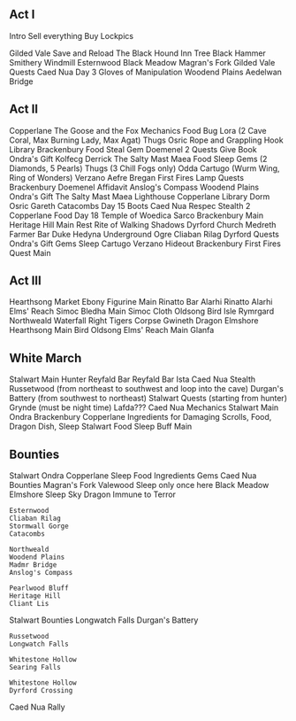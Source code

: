 ## Act I

Intro
  Sell everything
  Buy Lockpics

Gilded Vale
  Save and Reload
  The Black Hound Inn
  Tree
  Black Hammer Smithery
  Windmill
Esternwood
Black Meadow
Magran's Fork
Gilded Vale
  Quests
Caed Nua Day
  3 Gloves of Manipulation
Woodend Plains
Aedelwan Bridge

## Act II

Copperlane
  The Goose and the Fox
    Mechanics Food
  Bug
  Lora (2 Cave Coral, Max Burning Lady, Max Agat)
  Thugs
  Osric
  Rope and Grappling Hook
  Library
Brackenbury
  Food
  Steal Gem
  Doemenel
    2 Quests
  Give Book
Ondra's Gift
  Kolfecg
  Derrick
  The Salty Mast
    Maea
    Food
    Sleep
  Gems (2 Diamonds, 5 Pearls)
  Thugs (3 Chill Fogs only)
  Odda
  Cartugo (Wurm Wing, Ring of Wonders)
  Verzano
  Aefre
  Bregan
First Fires
  Lamp
  Quests
Brackenbury
  Doemenel
  Affidavit
Anslog's Compass
Woodend Plains
Ondra's Gift
  The Salty Mast
    Maea
  Lighthouse
Copperlane
  Library
  Dorm
  Osric
  Gareth
  Catacombs
    Day 15 Boots
Caed Nua
  Respec
  Stealth 2
Copperlane
  Food
  Day 18 Temple of Woedica Sarco
Brackenbury
  Main
Heritage Hill
  Main
  Rest
  Rite of Walking Shadows
Dyrford
  Church
  Medreth
  Farmer
  Bar
  Duke
  Hedyna
  Underground
  Ogre
  Cliaban Rilag
Dyrford
  Quests
Ondra's Gift
  Gems
  Sleep
  Cartugo
  Verzano
  Hideout
Brackenbury
First Fires
  Quest
  Main

## Act III

Hearthsong
  Market Ebony Figurine
  Main
  Rinatto
  Bar
  Alarhi
  Rinatto
  Alarhi
Elms' Reach
  Simoc
  Bledha
  Main
  Simoc
  Cloth
Oldsong
  Bird
  Isle
  Rymrgard
Northweald
  Waterfall
  Right
  Tigers
  Corpse
  Gwineth
  Dragon
Elmshore
Hearthsong
  Main
  Bird
Oldsong
Elms' Reach
  Main
  Glanfa

## White March

Stalwart
  Main
  Hunter
  Reyfald
  Bar
  Reyfald
  Bar
  Ista
Caed Nua Stealth
Russetwood (from northeast to southwest and loop into the cave)
Durgan's Battery (from southwest to northeast)
Stalwart
  Quests (starting from hunter)
  Grynde (must be night time)
  Lafda???
Caed Nua Mechanics
Stalwart
  Main
Ondra Brackenbury Copperlane
  Ingredients for Damaging Scrolls, Food, Dragon Dish, Sleep
Stalwart
  Food
  Sleep Buff
  Main

## Bounties

Stalwart Ondra Copperlane
  Sleep
  Food
  Ingredients
  Gems
Caed Nua
  Bounties
    Magran's Fork
    Valewood
      Sleep only once here
    Black Meadow
    Elmshore
      Sleep
    Sky Dragon Immune to Terror

    Esternwood
    Cliaban Rilag
    Stormwall Gorge
    Catacombs

    Northweald
    Woodend Plains
    Madmr Bridge
    Anslog's Compass

    Pearlwood Bluff
    Heritage Hill
    Cliant Lis

Stalwart
  Bounties
    Longwatch Falls
    Durgan's Battery
    
    Russetwood
    Longwatch Falls
    
    Whitestone Hollow
    Searing Falls
    
    Whitestone Hollow
    Dyrford Crossing

Caed Nua Rally